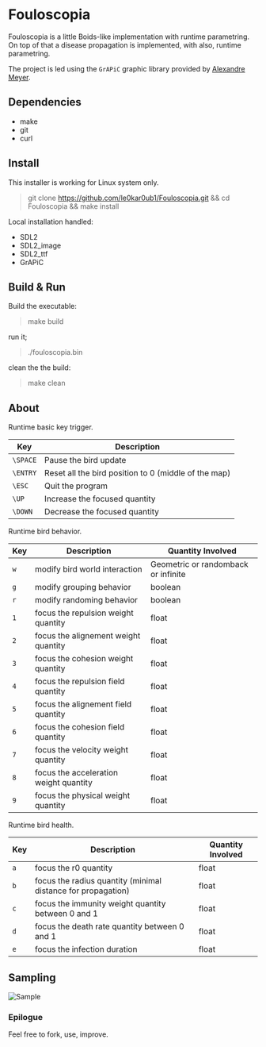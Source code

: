 # Fouloscopia

Fouloscopia is a little Boids-like implementation with runtime parametring. On top of that a disease propagation is implemented, with also, runtime parametring.

The project is led using the `GrAPiC` graphic library provided by [Alexandre Meyer](https://perso.liris.cnrs.fr/alexandre.meyer/grapic/html/index.html).

## Dependencies

* make
* git
* curl

## Install

This installer is working for Linux system only.

> git clone https://github.com/le0kar0ub1/Fouloscopia.git && cd Fouloscopia && make install

Local installation handled:
  * SDL2
  * SDL2_image
  * SDL2_ttf
  * GrAPiC

## Build & Run

Build the executable:

> make build

run it;

> ./fouloscopia.bin

clean the the build:

> make clean

## About

Runtime basic key trigger.

 Key     | Description
---------|------------------------------------------
`\SPACE` | Pause the bird update
`\ENTRY` | Reset all the bird position to 0 (middle of the map)
`\ESC`   | Quit the program
`\UP`    | Increase the focused quantity
`\DOWN`  | Decrease the focused quantity


Runtime bird behavior.

 Key     | Description                              | Quantity Involved
---------|------------------------------------------|---------------------
`w`      | modify bird world interaction            | Geometric or randomback or infinite
`g`      | modify grouping behavior                 | boolean
`r`      | modify randoming behavior                | boolean
`1`      | focus the repulsion weight quantity      | float
`2`      | focus the alignement weight quantity     | float
`3`      | focus the cohesion weight quantity       | float
`4`      | focus the repulsion field quantity       | float
`5`      | focus the alignement field quantity      | float
`6`      | focus the cohesion field quantity        | float
`7`      | focus the velocity weight quantity       | float
`8`      | focus the acceleration weight quantity   | float
`9`      | focus the physical weight quantity       | float

Runtime bird health.

 Key     | Description                                                      | Quantity Involved
---------|------------------------------------------------------------------|---------------------
`a`      | focus the r0 quantity                                            | float
`b`      | focus the radius quantity (minimal distance for propagation)     | float
`c`      | focus the immunity weight quantity between 0 and 1               | float
`d`      | focus the death rate quantity between 0 and 1                    | float
`e`      | focus the infection duration                                     | float

## Sampling

![Sample](doc/sample.gif)

### Epilogue

Feel free to fork, use, improve.










